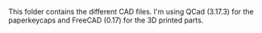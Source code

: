 This folder contains the different CAD files. I'm using QCad (3.17.3) for the paperkeycaps and FreeCAD (0.17) for the 3D printed parts.
